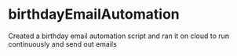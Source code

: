 # birthdayEmailAutomation

Created a birthday email automation script and ran it on cloud to run continuously and send out emails
